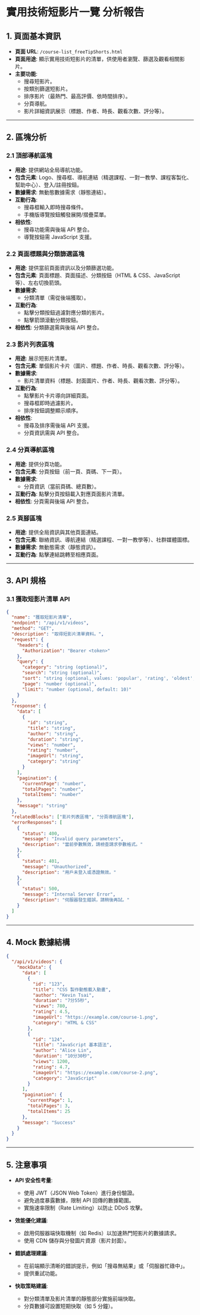 # 實用技術短影片一覽 分析報告

## 1. 頁面基本資訊
- **頁面 URL**: `/course-list_freeTipShorts.html`
- **頁面用途**: 顯示實用技術短影片的清單，供使用者瀏覽、篩選及觀看相關影片。
- **主要功能**: 
  - 搜尋短影片。
  - 按類別篩選短影片。
  - 排序影片（最熱門、最高評價、依時間排序）。
  - 分頁導航。
  - 影片詳細資訊展示（標題、作者、時長、觀看次數、評分等）。

---

## 2. 區塊分析

### 2.1 頂部導航區塊
- **用途**: 提供網站全局導航功能。
- **包含元素**: Logo、搜尋框、導航連結（精選課程、一對一教學、課程客製化、幫助中心）、登入/註冊按鈕。
- **數據需求**: 無動態數據需求（靜態連結）。
- **互動行為**: 
  - 搜尋框輸入即時搜尋條件。
  - 手機版導覽按鈕觸發展開/摺疊菜單。
- **相依性**: 
  - 搜尋功能需與後端 API 整合。
  - 導覽按鈕需 JavaScript 支援。

### 2.2 頁面標題與分類篩選區塊
- **用途**: 提供當前頁面資訊以及分類篩選功能。
- **包含元素**: 頁面標題、頁面描述、分類按鈕（HTML & CSS、JavaScript 等）、左右切換箭頭。
- **數據需求**: 
  - 分類清單（需從後端獲取）。
- **互動行為**: 
  - 點擊分類按鈕過濾對應分類的影片。
  - 點擊箭頭滾動分類按鈕。
- **相依性**: 分類篩選需與後端 API 整合。

### 2.3 影片列表區塊
- **用途**: 展示短影片清單。
- **包含元素**: 單個影片卡片（圖片、標題、作者、時長、觀看次數、評分等）。
- **數據需求**: 
  - 影片清單資料（標題、封面圖片、作者、時長、觀看次數、評分等）。
- **互動行為**: 
  - 點擊影片卡片導向詳細頁面。
  - 搜尋框即時過濾影片。
  - 排序按鈕調整顯示順序。
- **相依性**: 
  - 搜尋及排序需後端 API 支援。
  - 分頁資訊需與 API 整合。

### 2.4 分頁導航區塊
- **用途**: 提供分頁功能。
- **包含元素**: 分頁按鈕（前一頁、頁碼、下一頁）。
- **數據需求**: 
  - 分頁資訊（當前頁碼、總頁數）。
- **互動行為**: 點擊分頁按鈕載入對應頁面影片清單。
- **相依性**: 分頁需與後端 API 整合。

### 2.5 頁腳區塊
- **用途**: 提供全局資訊與其他頁面連結。
- **包含元素**: 聯絡資訊、導航連結（精選課程、一對一教學等）、社群媒體圖標。
- **數據需求**: 無動態需求（靜態資訊）。
- **互動行為**: 點擊連結跳轉至相應頁面。

---

## 3. API 規格

### 3.1 獲取短影片清單 API
```json
{
  "name": "獲取短影片清單",
  "endpoint": "/api/v1/videos",
  "method": "GET",
  "description": "取得短影片清單資料。",
  "request": {
    "headers": {
      "Authorization": "Bearer <token>"
    },
    "query": {
      "category": "string (optional)",
      "search": "string (optional)",
      "sort": "string (optional, values: 'popular', 'rating', 'oldest', 'newest')",
      "page": "number (optional)",
      "limit": "number (optional, default: 10)"
    }
  },
  "response": {
    "data": [
      {
        "id": "string",
        "title": "string",
        "author": "string",
        "duration": "string",
        "views": "number",
        "rating": "number",
        "imageUrl": "string",
        "category": "string"
      }
    ],
    "pagination": {
      "currentPage": "number",
      "totalPages": "number",
      "totalItems": "number"
    },
    "message": "string"
  },
  "relatedBlocks": ["影片列表區塊", "分頁導航區塊"],
  "errorResponses": [
    {
      "status": 400,
      "message": "Invalid query parameters",
      "description": "當前參數無效，請檢查請求參數格式。"
    },
    {
      "status": 401,
      "message": "Unauthorized",
      "description": "用戶未登入或憑證無效。"
    },
    {
      "status": 500,
      "message": "Internal Server Error",
      "description": "伺服器發生錯誤，請稍後再試。"
    }
  ]
}
```

---

## 4. Mock 數據結構
```json
{
  "/api/v1/videos": {
    "mockData": {
      "data": [
        {
          "id": "123",
          "title": "CSS 製作動態載入動畫",
          "author": "Kevin Tsai",
          "duration": "7分55秒",
          "views": 780,
          "rating": 4.5,
          "imageUrl": "https://example.com/course-1.png",
          "category": "HTML & CSS"
        },
        {
          "id": "124",
          "title": "JavaScript 基本語法",
          "author": "Alice Lin",
          "duration": "10分30秒",
          "views": 1200,
          "rating": 4.7,
          "imageUrl": "https://example.com/course-2.png",
          "category": "JavaScript"
        }
      ],
      "pagination": {
        "currentPage": 1,
        "totalPages": 3,
        "totalItems": 25
      },
      "message": "Success"
    }
  }
}
```

---

## 5. 注意事項
- **API 安全性考量**:
  - 使用 JWT（JSON Web Token）進行身份驗證。
  - 避免過度暴露數據，限制 API 回傳的數據範圍。
  - 實施速率限制（Rate Limiting）以防止 DDoS 攻擊。

- **效能優化建議**:
  - 啟用伺服器端快取機制（如 Redis）以加速熱門短影片的數據請求。
  - 使用 CDN 儲存與分發圖片資源（影片封面）。

- **錯誤處理建議**:
  - 在前端顯示清晰的錯誤提示，例如「搜尋無結果」或「伺服器忙碌中」。
  - 提供重試功能。

- **快取策略建議**:
  - 對分類清單及影片清單的靜態部分實施前端快取。
  - 分頁數據可設置短期快取（如 5 分鐘）。

